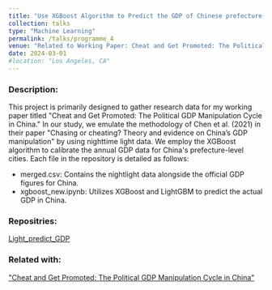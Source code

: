 ```yaml
---
title: "Use XGBoost Algorithm to Predict the GDP of Chinese prefecture-level Cities using Nighttime Light Data"
collection: talks
type: "Machine Learning"
permalink: /talks/programme_4
venue: "Related to Working Paper: Cheat and Get Promoted: The Political GDP Manipulation Cycle in China"
date: 2024-03-01
#location: "Los Angeles, CA"
---
```


### Description:

This project is primarily designed to gather research data for my working paper titled "Cheat and Get Promoted: The Political GDP Manipulation Cycle in China." In our study, we emulate the methodology of Chen et al. (2021) in their paper "Chasing or cheating? Theory and evidence on China’s GDP manipulation" by using nighttime light data. We employ the XGBoost algorithm to calibrate the annual GDP data for China's prefecture-level cities. Each file in the repository is detailed as follows:

- merged.csv: Contains the nightlight data alongside the official GDP figures for China.
- xgboost_new.ipynb: Utilizes XGBoost and LightGBM to predict the actual GDP in China.

### Repositries:
[Light_predict_GDP](https://github.com/Kororinpas/Light_predict_GDP)


### Related with: 
["Cheat and Get Promoted: The Political GDP Manipulation Cycle in China"](/publication/paper-2)
